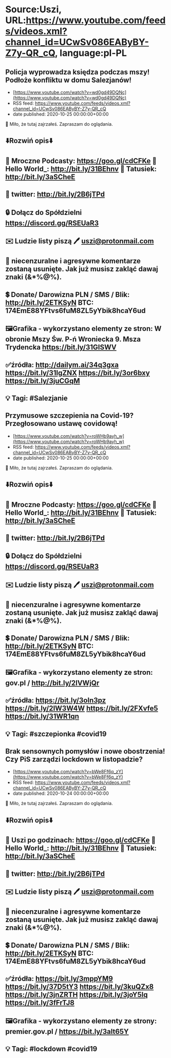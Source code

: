 # Source:Uszi, URL:https://www.youtube.com/feeds/videos.xml?channel_id=UCwSv086EAByBY-Z7y-QR_cQ, language:pl-PL

## Policja wyprowadza księdza podczas mszy! Podłoże konfliktu w domu Salezjanów!
 - [https://www.youtube.com/watch?v=wd0gd49DQNc](https://www.youtube.com/watch?v=wd0gd49DQNc)
 - RSS feed: https://www.youtube.com/feeds/videos.xml?channel_id=UCwSv086EAByBY-Z7y-QR_cQ
 - date published: 2020-10-25 00:00:00+00:00

🤪 Miło, że tutaj zajrzałeś.  Zapraszam do oglądania.

⬇️Rozwiń opis⬇️
------------------------------------------------------------
👀 Mroczne Podcasty: https://goo.gl/cdCFKe
👀 Hello World_: http://bit.ly/31BEhnv
👀 Tatusiek: http://bit.ly/3aSCheE
------------------------------------------------------------
👀 twitter: http://bit.ly/2B6jTPd
------------------------------------------------------------
🔒 Dołącz do Spółdzielni
https://discord.gg/RSEUaR3
------------------------------------------------------------
✉️ Ludzie listy piszą 
🖊️ uszi@protonmail.com
------------------------------------------------------------
👺 niecenzuralne i agresywne komentarze zostaną usunięte.  Jak już musisz zakląć dawaj znaki (&*%@%).
------------------------------------------------------------
💲 Donate/ Darowizna
PLN / SMS / Blik: http://bit.ly/2ETKSyN
BTC: 174EmE88YFtvs6fuM8ZL5yYbik8hcaY6ud
---------------------------------------------------------------
🖼Grafika - wykorzystano elementy ze stron: 
W obronie Mszy Św. P-ń Wroniecka 9. Msza Trydencka
https://bit.ly/31GISWV
---------------------------------------------------------------
✅źródła:
http://dailym.ai/34q3gxa
https://bit.ly/31IgZNX
https://bit.ly/3or6bxy
https://bit.ly/3juCGqM
-------------------------------------------------------------
💡 Tagi: #Salezjanie
--------------------------------------------------------------

## Przymusowe szczepienia na Covid-19? Przegłosowano ustawę covidową!
 - [https://www.youtube.com/watch?v=roWHb9ayh_w](https://www.youtube.com/watch?v=roWHb9ayh_w)
 - RSS feed: https://www.youtube.com/feeds/videos.xml?channel_id=UCwSv086EAByBY-Z7y-QR_cQ
 - date published: 2020-10-25 00:00:00+00:00

🤪 Miło, że tutaj zajrzałeś.  Zapraszam do oglądania.

⬇️Rozwiń opis⬇️
------------------------------------------------------------
👀 Mroczne Podcasty: https://goo.gl/cdCFKe
👀 Hello World_: http://bit.ly/31BEhnv
👀 Tatusiek: http://bit.ly/3aSCheE
------------------------------------------------------------
👀 twitter: http://bit.ly/2B6jTPd
------------------------------------------------------------
🔒 Dołącz do Spółdzielni
https://discord.gg/RSEUaR3
------------------------------------------------------------
✉️ Ludzie listy piszą 
🖊️ uszi@protonmail.com
------------------------------------------------------------
👺 niecenzuralne i agresywne komentarze zostaną usunięte.  Jak już musisz zakląć dawaj znaki (&*%@%).
------------------------------------------------------------
💲 Donate/ Darowizna
PLN / SMS / Blik: http://bit.ly/2ETKSyN
BTC: 174EmE88YFtvs6fuM8ZL5yYbik8hcaY6ud
---------------------------------------------------------------
🖼Grafika - wykorzystano elementy ze stron: 
gov.pl / http://bit.ly/2lVWjQr
---------------------------------------------------------------
✅źródła:
https://bit.ly/3oln3pz
https://bit.ly/2IW3W4W
https://bit.ly/2FXvfe5
https://bit.ly/31WR1qn
-------------------------------------------------------------
💡 Tagi: #szczepionka #covid19
--------------------------------------------------------------

## Brak sensownych pomysłów i nowe obostrzenia! Czy PiS zarządzi lockdown w listopadzie?
 - [https://www.youtube.com/watch?v=bWe8Ff6q_zY](https://www.youtube.com/watch?v=bWe8Ff6q_zY)
 - RSS feed: https://www.youtube.com/feeds/videos.xml?channel_id=UCwSv086EAByBY-Z7y-QR_cQ
 - date published: 2020-10-24 00:00:00+00:00

🤪 Miło, że tutaj zajrzałeś.  Zapraszam do oglądania.

⬇️Rozwiń opis⬇️
------------------------------------------------------------
👀 Uszi po godzinach: https://goo.gl/cdCFKe
👀 Hello World_: http://bit.ly/31BEhnv
👀 Tatusiek: http://bit.ly/3aSCheE
------------------------------------------------------------
👀 twitter: http://bit.ly/2B6jTPd
------------------------------------------------------------
✉️ Ludzie listy piszą 
🖊️ uszi@protonmail.com
------------------------------------------------------------
👺 niecenzuralne i agresywne komentarze zostaną usunięte.  Jak już musisz zakląć dawaj znaki (&*%@%).
------------------------------------------------------------
💲 Donate/ Darowizna
PLN / SMS / Blik: http://bit.ly/2ETKSyN
BTC: 174EmE88YFtvs6fuM8ZL5yYbik8hcaY6ud
---------------------------------------------------------------
✅źródła:
https://bit.ly/3mppYM9
https://bit.ly/37D5tY3
https://bit.ly/3kuQZx8
https://bit.ly/3jnZRTH
https://bit.ly/3joY5lq
https://bit.ly/3fFrTJ8
-------------------------------------------------------------
🖼Grafika - wykorzystano elementy ze strony: 
premier.gov.pl / https://bit.ly/3alt65Y
-------------------------------------------------------------
💡 Tagi: #lockdown #covid19
--------------------------------------------------------------

